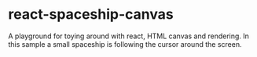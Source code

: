 # react-spaceship-canvas
A playground for toying around with react, HTML canvas and rendering. In this sample a small spaceship is following the cursor around the screen.

